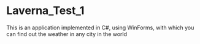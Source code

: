 # Laverna_Test_1
 This is an application implemented in C#, using WinForms, with which you can find out the weather in any city in the world
